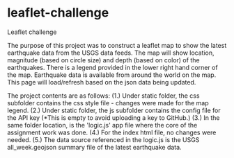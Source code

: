 # leaflet-challenge
Leaflet challenge

The purpose of this project was to construct a leaflet map to show the latest earthquake data from the USGS data feeds.  The map will show location, magnitude (based on circle size) and depth (based on color) of the earthquakes.  There is a legend provided in the lower right hand corner of the map. Earthquake data is available from around the world on the map. This page will load/refresh based on the json data being updated.

The project contents are as follows:
(1.) Under static folder, the css subfolder contains the css style file - changes were made for the map legend. 
(2.) Under static folder, the js subfolder contains the config file for the API key (*This is empty to avoid uploading a key to GitHub.) 
(3.) In the same folder location, is the 'logic.js' app file where the core of the assignment work was done. 
(4.) For the index html file, no changes were needed. 
(5.) The data source referenced in the logic.js is the USGS all_week.geojson summary file of the latest earthquake data.